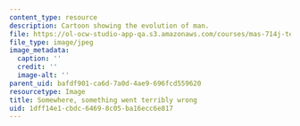 ```yaml
---
content_type: resource
description: Cartoon showing the evolution of man.
file: https://ol-ocw-studio-app-qa.s3.amazonaws.com/courses/mas-714j-technologies-for-creative-learning-fall-2009/1dff14e1cbdc64698c05ba16ecc6e817_Image1.jpg
file_type: image/jpeg
image_metadata:
  caption: ''
  credit: ''
  image-alt: ''
parent_uid: bafdf901-ca6d-7a0d-4ae9-696fcd559620
resourcetype: Image
title: Somewhere, something went terribly wrong
uid: 1dff14e1-cbdc-6469-8c05-ba16ecc6e817
---
```

